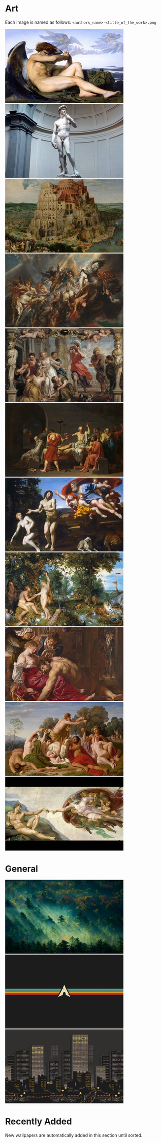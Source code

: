 # Art
Each image is named as follows: `<authors_name>-<title_of_the_work>.png`

[![Thumbnail](./thumbnails/art/alexandre_cabanel-fallen_angel.jpg)](./art/alexandre_cabanel-fallen_angel.png)
[![Thumbnail](./thumbnails/art/michelangelo-david.jpg)](./art/michelangelo-david.png)
[![Thumbnail](./thumbnails/art/pieter_bruegel-the_tower_of_babel.jpg)](./art/pieter_bruegel-the_tower_of_babel.png)
[![Thumbnail](./thumbnails/art/paul_rubens-the_fall_of_phaeton.jpg)](./art/paul_rubens-the_fall_of_phaeton.png)
[![Thumbnail](./thumbnails/art/paul_rubens-achilles_discovered_by_ulysses.jpg)](./art/paul_rubens-achilles_discovered_by_ulysses.png)
[![Thumbnail](./thumbnails/art/david-the_death_of_socrates.jpg)](./art/david-the_death_of_socrates.png)
[![Thumbnail](./thumbnails/art/domenico-the_rebuke_of_adam_and_eve.jpg)](./art/domenico-the_rebuke_of_adam_and_eve.png)
[![Thumbnail](./thumbnails/art/paul_rubens-the_fall_of_man.jpg)](./art/paul_rubens-the_fall_of_man.png)
[![Thumbnail](./thumbnails/art/paul_rubens-samson_and_delilah.jpg)](./art/paul_rubens-samson_and_delilah.png)
[![Thumbnail](./thumbnails/art/hermann_steinfurth-the_education_of_jupiter_on_mount_ida.jpg)](./art/hermann_steinfurth-the_education_of_jupiter_on_mount_ida.png)
[![Thumbnail](./thumbnails/art/michelangelo-the_creation_of_adam.jpg)](./art/michelangelo-the_creation_of_adam.png)

# General
[![Thumbnail](./thumbnails/general/001.jpg)](./general/001.png)
[![Thumbnail](./thumbnails/general/002.jpg)](./general/002.png)
[![Thumbnail](./thumbnails/general/003.jpg)](./general/003.png)

# Recently Added
New wallpapers are automatically added in this section until sorted.<br/>
